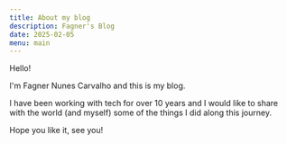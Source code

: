 ```yaml
---
title: About my blog
description: Fagner's Blog
date: 2025-02-05
menu: main
---
```


Hello!

I'm Fagner Nunes Carvalho and this is my blog.

I have been working with tech for over 10 years and I would like to share with the world (and myself) some of the things I did along this journey.

Hope you like it, see you!